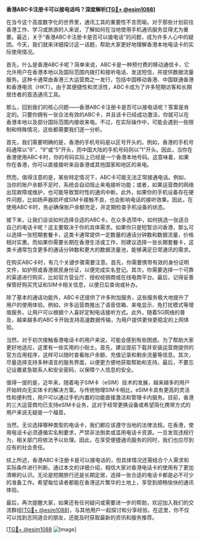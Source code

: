 **香港ABC卡注册卡可以接电话吗？深度解析[[TG💪+ @esim1088](https://t.me/s/esim1088)]**

在当今这个高度数字化的世界里，通讯工具的重要性不言而喻。对于那些计划前往香港工作、学习或旅游的人来说，了解如何在当地使用手机通讯服务显得尤为重要。最近，关于“香港ABC卡注册卡是否可以接电话”的问题，成为许多人心中的疑团。今天，我们就来详细探讨这一话题，帮助大家更好地理解香港本地电话卡的实际使用情况。

首先，什么是香港ABC卡呢？简单来说，ABC卡是一种预付费的移动通信卡，它允许用户在香港本地以及国际范围内拨打和接听电话、发送短信，并提供数据流量服务。这种卡通常由香港三大运营商之一发行，包括中国移动香港、中国联通香港和香港电讯（HKT）。由于其便捷性和灵活性，ABC卡成为了许多短期访客和长期居住者的首选通讯工具。

那么，回到我们的核心问题——香港ABC卡注册卡是否可以接电话呢？答案是肯定的。只要你拥有一张合法有效的ABC卡，并且该卡已经成功激活，你就可以在香港本地以及部分国际范围内接收来电。不过，在实际操作中，可能会遇到一些限制和特殊情况，这些都需要我们逐一分析。

首先，我们需要明确的是，香港的手机号码是以区号开头的。例如，香港的手机号码通常以“6”、“9”或“5”开头，而中国大陆的手机号码则以“1”开头。因此，当你在香港使用ABC卡时，你的号码实际上已经是一个香港本地号码。这意味着，如果你在香港，你可以直接接听来自香港或其他国家和地区的来电。

然而，值得注意的是，某些特定情况下，ABC卡可能无法正常接通电话。例如，当你的账户余额不足时，系统会自动阻止来电接听功能；或者，如果运营商的网络出现故障或维护，也可能导致暂时性的通讯中断。此外，如果你的手机设备存在硬件问题，比如扬声器损坏或SIM卡接触不良，也会影响电话的接听效果。因此，在使用ABC卡时，务必确保账户余额充足，并定期检查手机设备的状态。

接下来，让我们谈谈如何选择合适的ABC卡。在众多选项中，如何挑选一张适合自己的电话卡呢？这主要取决于你的具体需求。如果你只是短暂访问香港，那么可以选择一张短期套餐卡，这类卡通常提供一定数量的通话分钟数和数据流量，价格相对实惠。而如果你需要长期在香港生活或工作，则建议选择一张长期套餐卡，这类卡通常包含更多的通话分钟数和更大的数据流量池，能够满足日常通讯的需求。

在购买ABC卡时，有几个关键步骤需要注意。首先，你需要携带有效的身份证明文件，如护照或香港居民身份证，以便完成实名登记。其次，你需要选择一个可靠的渠道进行购买，比如官方营业厅、授权经销商或在线电商平台。最后，记得妥善保管好购买凭证和SIM卡相关信息，以便日后查询或补办。

除了基本的通话功能外，ABC卡还提供了许多附加服务，这些服务极大地提升了用户的使用体验。例如，许多运营商推出了语音信箱、来电显示、免打扰模式等增值服务，让用户可以根据个人喜好定制电话接听方式。此外，随着5G网络的普及，越来越多的ABC卡开始支持高速数据传输，为用户提供更快更稳定的上网体验。

当然，对于初次接触香港电话卡的用户来说，可能会感到有些困惑。为了帮助大家更好地适应，这里有一些实用的小贴士。首先，建议提前下载并安装运营商提供的官方应用程序，这样可以随时查看账户余额、充值记录和剩余流量等信息。其次，尽量选择支持多种语言的服务界面，以便更方便地获取帮助和支持。最后，不要忘记设置紧急联系人和安全密码，以保障个人信息的安全。

值得一提的是，近年来，随着电子SIM卡（eSIM）技术的发展，越来越多的用户开始转向无实体卡的解决方案。与传统物理SIM卡相比，eSIM卡具有更高的灵活性和便利性，用户可以通过手机内置的功能直接激活和管理卡内服务。目前，香港的三大运营商均已支持eSIM卡业务，这对于经常更换设备或希望简化携带方式的用户来说无疑是一个福音。

当然，无论选择哪种类型的电话卡，我们都应该遵守当地的法律法规。在香港，使用电话卡必须遵循实名制要求，严禁非法倒卖或滥用电话卡资源。一旦发现违规行为，相关部门将依法予以处理。因此，在享受便捷通讯服务的同时，我们也应尽到应有的社会责任。

综上所述，香港ABC卡注册卡是可以接电话的，但具体情况还需结合个人需求和实际条件进行判断。通过本文的详细介绍，相信大家对香港电话卡的使用有了更加清晰的认识。无论是短期旅行还是长期定居，选择一张合适的电话卡都是必不可少的准备工作。希望每位读者都能在香港这片繁华的土地上，享受到顺畅愉快的通讯体验。

最后，再次提醒大家，如果还有任何疑问或需要进一步的帮助，欢迎加入我们的交流群组[[TG💪+ @esim1088](https://t.me/s/esim1088)]，与其他用户一起探讨和分享经验。在这里，你不仅可以找到志同道合的朋友，还能及时获取最新的资讯和服务推荐。

[[TG💪+ @esim1088](https://t.me/s/esim1088) ![Image](https://i.postimg.cc/4NQfJmqS/Snipaste-2025-05-13-00-14-12.png)]